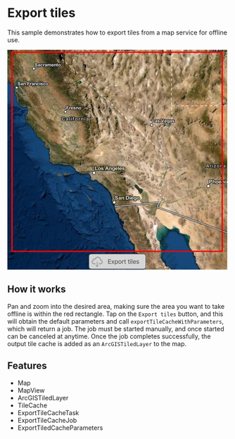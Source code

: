 # Export tiles

This sample demonstrates how to export tiles from a map service for offline use.

![](screenshot.png)

## How it works

Pan and zoom into the desired area, making sure the area you want to take offline is within the red rectangle. Tap on the `Export tiles` button, and this will obtain the default parameters and call `exportTileCacheWithParameters`, which will return a job. The job must be started manually, and once started can be canceled at anytime. Once the job completes successfully, the output tile cache is added as an `ArcGISTiledLayer` to the map.


## Features
- Map
- MapView
- ArcGISTiledLayer
- TileCache
- ExportTileCacheTask
- ExportTileCacheJob
- ExportTiledCacheParameters
